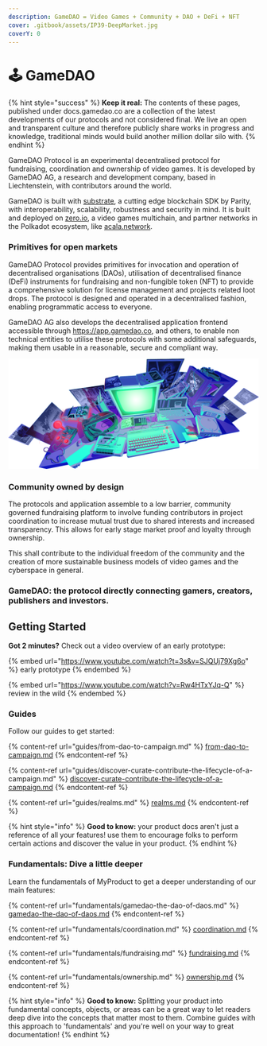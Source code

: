 ```yaml
---
description: GameDAO = Video Games + Community + DAO + DeFi + NFT
cover: .gitbook/assets/IP39-DeepMarket.jpg
coverY: 0
---
```


# 🕹 GameDAO

{% hint style="success" %}
**Keep it real:** The contents of these pages, published under docs.gamedao.co are a collection of the latest developments of our protocols and not considered final. We live an open and transparent culture and therefore publicly share works in progress and knowledge, traditional minds would build another million dollar silo with.&#x20;
{% endhint %}

GameDAO Protocol is an experimental decentralised protocol for fundraising, coordination and ownership of video games. It is developed by GameDAO AG, a research and development company, based in Liechtenstein, with contributors around the world.

GameDAO is built with [substrate](https://substrate.io), a cutting edge blockchain SDK by Parity, with interoperability, scalability, robustness and security in mind. It is built and deployed on [zero.io](https://zero.io), a video games multichain, and partner networks in the Polkadot ecosystem, like [acala.network](https://acala.network).

### **Primitives for open markets**

GameDAO Protocol provides primitives for invocation and operation of decentralised organisations (DAOs), utilisation of decentralised finance (DeFi) instruments for fundraising and non-fungible token (NFT) to provide a comprehensive solution for license management and projects related loot drops. The protocol is designed and operated in a decentralised fashion, enabling programmatic access to everyone.

GameDAO AG also develops the decentralised application frontend accessible through https://app.gamedao.co, and others, to enable non technical entities to utilise these protocols with some additional safeguards, making them usable in a reasonable, secure and compliant way.

![](.gitbook/assets/headerimg.png)

### **Community owned by design**

The protocols and application assemble to a low barrier, community governed fundraising platform to involve funding contributors in project coordination to increase mutual trust due to shared interests and increased transparency. This allows for early stage market proof and loyalty through ownership.

This shall contribute to the individual freedom of the community and the creation of more sustainable business models of video games and the cyberspace in general.

### GameDAO: the protocol directly connecting gamers, creators, publishers and investors.



## Getting Started

**Got 2 minutes?** Check out a video overview of an early prototype:

{% embed url="https://www.youtube.com/watch?t=3s&v=SJQUj79Xg6o" %}
early prototype
{% endembed %}

{% embed url="https://www.youtube.com/watch?v=Rw4HTxYJq-Q" %}
review in the wild
{% endembed %}

### Guides

Follow our guides to get started:

{% content-ref url="guides/from-dao-to-campaign.md" %}
[from-dao-to-campaign.md](guides/from-dao-to-campaign.md)
{% endcontent-ref %}

{% content-ref url="guides/discover-curate-contribute-the-lifecycle-of-a-campaign.md" %}
[discover-curate-contribute-the-lifecycle-of-a-campaign.md](guides/discover-curate-contribute-the-lifecycle-of-a-campaign.md)
{% endcontent-ref %}

{% content-ref url="guides/realms.md" %}
[realms.md](guides/realms.md)
{% endcontent-ref %}

{% hint style="info" %}
**Good to know:** your product docs aren't just a reference of all your features! use them to encourage folks to perform certain actions and discover the value in your product.
{% endhint %}

### Fundamentals: Dive a little deeper

Learn the fundamentals of MyProduct to get a deeper understanding of our main features:

{% content-ref url="fundamentals/gamedao-the-dao-of-daos.md" %}
[gamedao-the-dao-of-daos.md](fundamentals/gamedao-the-dao-of-daos.md)
{% endcontent-ref %}

{% content-ref url="fundamentals/coordination.md" %}
[coordination.md](fundamentals/coordination.md)
{% endcontent-ref %}

{% content-ref url="fundamentals/fundraising.md" %}
[fundraising.md](fundamentals/fundraising.md)
{% endcontent-ref %}

{% content-ref url="fundamentals/ownership.md" %}
[ownership.md](fundamentals/ownership.md)
{% endcontent-ref %}

{% hint style="info" %}
**Good to know:** Splitting your product into fundamental concepts, objects, or areas can be a great way to let readers deep dive into the concepts that matter most to them. Combine guides with this approach to 'fundamentals' and you're well on your way to great documentation!
{% endhint %}

